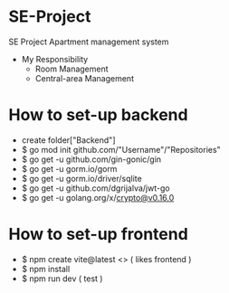 # SE-Project
SE Project Apartment management system
- My Responsibility
  - Room Management
  - Central-area Management 

# How to set-up backend
- create folder["Backend"]
- $ go mod init github.com/"Username"/"Repositories"
- $ go get -u github.com/gin-gonic/gin
- $ go get -u gorm.io/gorm
- $ go get -u gorm.io/driver/sqlite
- $ go get -u github.com/dgrijalva/jwt-go
- $ go get -u golang.org/x/crypto@v0.16.0

# How to set-up frontend
- $ npm create vite@latest <<Name-Project>> ( likes frontend )
- $ npm install
- $ npm run dev ( test )
